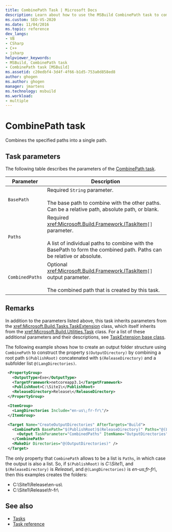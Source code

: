 ```yaml
---
title: CombinePath Task | Microsoft Docs
description: Learn about how to use the MSBuild CombinePath task to combine the specified paths into a single path.
ms.custom: SEO-VS-2020
ms.date: 11/04/2016
ms.topic: reference
dev_langs:
- VB
- CSharp
- C++
- jsharp
helpviewer_keywords:
- MSBuild, CombinePath task
- CombinePath task [MSBuild]
ms.assetid: c20edbf4-3d4f-4f66-b1d5-753a0d858ed8
author: ghogen
ms.author: ghogen
manager: jmartens
ms.technology: msbuild
ms.workload:
- multiple
---
```

# CombinePath task

Combines the specified paths into a single path.
## Task parameters

 The following table describes the parameters of the [CombinePath task](../msbuild/combinepath-task.md).

|Parameter|Description|
|---------------|-----------------|
|`BasePath`|Required `String` parameter.<br /><br /> The base path to combine with the other paths. Can be a relative path, absolute path, or blank.|
|`Paths`|Required <xref:Microsoft.Build.Framework.ITaskItem>`[]` parameter.<br /><br /> A list of individual paths to combine with the BasePath to form the combined path. Paths can be relative or absolute.|
|`CombinedPaths`|Optional <xref:Microsoft.Build.Framework.ITaskItem>`[]` output parameter.<br /><br /> The combined path that is created by this task.|

## Remarks

 In addition to the parameters listed above, this task inherits parameters from the <xref:Microsoft.Build.Tasks.TaskExtension> class, which itself inherits from the <xref:Microsoft.Build.Utilities.Task> class. For a list of these additional parameters and their descriptions, see [TaskExtension base class](../msbuild/taskextension-base-class.md).

 The following example shows how to create an output folder structure using `CombinePath` to construct the property `$(OutputDirectory)` by combining a root path `$(PublishRoot)` concatenated with `$(ReleaseDirectory)` and a subfolder list `@(LangDirectories)`.

 ```xml
  <PropertyGroup>
    <OutputType>Exe</OutputType>
    <TargetFramework>netcoreapp3.1</TargetFramework>
    <PublishRoot>C:\Site1\</PublishRoot>
    <ReleaseDirectory>Release\</ReleaseDirectory>
  </PropertyGroup>

  <ItemGroup>
    <LangDirectories Include="en-us\;fr-fr\"/>
  </ItemGroup>

  <Target Name="CreateOutputDirectories" AfterTargets="Build">
    <CombinePath BasePath="$(PublishRoot)$(ReleaseDirectory)" Paths="@(LangDirectories)" >
      <Output TaskParameter="CombinedPaths" ItemName="OutputDirectories"/>
    </CombinePath>
    <MakeDir Directories="@(OutputDirectories)" />
  </Target>
```

The only property that `CombinePath` allows to be a list is `Paths`, in which case the output is also a list. So, if `$(PublishRoot)` is *C:\Site1\\*, and `$(ReleaseDirectory)` is *Release\\*, and `@(LangDirectories)` is *en-us\;fr-fr\\*, then this examples creates the folders:

- C:\Site1\Release\en-us\
- C:\Site1\Release\fr-fr\

## See also

- [Tasks](../msbuild/msbuild-tasks.md)
- [Task reference](../msbuild/msbuild-task-reference.md)
